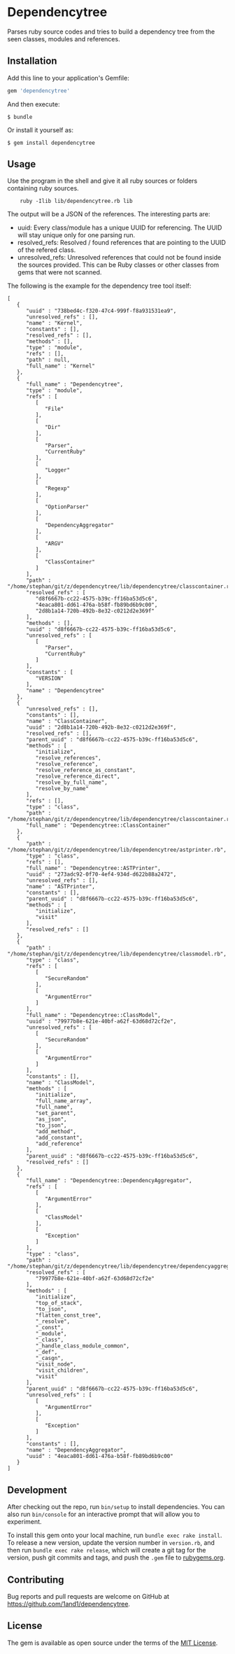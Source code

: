 # Dependencytree

Parses ruby source codes and tries to build a dependency tree from the seen classes, modules and references.

## Installation

Add this line to your application's Gemfile:

```ruby
gem 'dependencytree'
```

And then execute:

    $ bundle

Or install it yourself as:

    $ gem install dependencytree

## Usage

Use the program in the shell and give it all ruby sources or folders containing ruby sources.

        ruby -Ilib lib/dependencytree.rb lib

The output will be a JSON of the references. The interesting parts are:
* uuid: Every class/module has a unique UUID for referencing. The UUID will stay unique only for one parsing run.
* resolved_refs: Resolved / found references that are pointing to the UUID of the refered class.
* unresolved_refs: Unresolved references that could not be found inside the sources provided. This can be Ruby classes or other classes from gems that were not scanned.

The following is the example for the dependency tree tool itself:

```
[
   {
      "uuid" : "738bed4c-f320-47c4-999f-f8a931531ea9",
      "unresolved_refs" : [],
      "name" : "Kernel",
      "constants" : [],
      "resolved_refs" : [],
      "methods" : [],
      "type" : "module",
      "refs" : [],
      "path" : null,
      "full_name" : "Kernel"
   },
   {
      "full_name" : "Dependencytree",
      "type" : "module",
      "refs" : [
         [
            "File"
         ],
         [
            "Dir"
         ],
         [
            "Parser",
            "CurrentRuby"
         ],
         [
            "Logger"
         ],
         [
            "Regexp"
         ],
         [
            "OptionParser"
         ],
         [
            "DependencyAggregator"
         ],
         [
            "ARGV"
         ],
         [
            "ClassContainer"
         ]
      ],
      "path" : "/home/stephan/git/z/dependencytree/lib/dependencytree/classcontainer.rb",
      "resolved_refs" : [
         "d8f6667b-cc22-4575-b39c-ff16ba53d5c6",
         "4eaca801-dd61-476a-b58f-fb89bd6b9c00",
         "2d8b1a14-720b-492b-8e32-c0212d2e369f"
      ],
      "methods" : [],
      "uuid" : "d8f6667b-cc22-4575-b39c-ff16ba53d5c6",
      "unresolved_refs" : [
         [
            "Parser",
            "CurrentRuby"
         ]
      ],
      "constants" : [
         "VERSION"
      ],
      "name" : "Dependencytree"
   },
   {
      "unresolved_refs" : [],
      "constants" : [],
      "name" : "ClassContainer",
      "uuid" : "2d8b1a14-720b-492b-8e32-c0212d2e369f",
      "resolved_refs" : [],
      "parent_uuid" : "d8f6667b-cc22-4575-b39c-ff16ba53d5c6",
      "methods" : [
         "initialize",
         "resolve_references",
         "resolve_reference",
         "resolve_reference_as_constant",
         "resolve_reference_direct",
         "resolve_by_full_name",
         "resolve_by_name"
      ],
      "refs" : [],
      "type" : "class",
      "path" : "/home/stephan/git/z/dependencytree/lib/dependencytree/classcontainer.rb",
      "full_name" : "Dependencytree::ClassContainer"
   },
   {
      "path" : "/home/stephan/git/z/dependencytree/lib/dependencytree/astprinter.rb",
      "type" : "class",
      "refs" : [],
      "full_name" : "Dependencytree::ASTPrinter",
      "uuid" : "273adc92-0f70-4ef4-934d-d622b88a2472",
      "unresolved_refs" : [],
      "name" : "ASTPrinter",
      "constants" : [],
      "parent_uuid" : "d8f6667b-cc22-4575-b39c-ff16ba53d5c6",
      "methods" : [
         "initialize",
         "visit"
      ],
      "resolved_refs" : []
   },
   {
      "path" : "/home/stephan/git/z/dependencytree/lib/dependencytree/classmodel.rb",
      "type" : "class",
      "refs" : [
         [
            "SecureRandom"
         ],
         [
            "ArgumentError"
         ]
      ],
      "full_name" : "Dependencytree::ClassModel",
      "uuid" : "79977b8e-621e-40bf-a62f-63d68d72cf2e",
      "unresolved_refs" : [
         [
            "SecureRandom"
         ],
         [
            "ArgumentError"
         ]
      ],
      "constants" : [],
      "name" : "ClassModel",
      "methods" : [
         "initialize",
         "full_name_array",
         "full_name",
         "set_parent",
         "as_json",
         "to_json",
         "add_method",
         "add_constant",
         "add_reference"
      ],
      "parent_uuid" : "d8f6667b-cc22-4575-b39c-ff16ba53d5c6",
      "resolved_refs" : []
   },
   {
      "full_name" : "Dependencytree::DependencyAggregator",
      "refs" : [
         [
            "ArgumentError"
         ],
         [
            "ClassModel"
         ],
         [
            "Exception"
         ]
      ],
      "type" : "class",
      "path" : "/home/stephan/git/z/dependencytree/lib/dependencytree/dependencyaggregator.rb",
      "resolved_refs" : [
         "79977b8e-621e-40bf-a62f-63d68d72cf2e"
      ],
      "methods" : [
         "initialize",
         "top_of_stack",
         "to_json",
         "flatten_const_tree",
         "_resolve",
         "_const",
         "_module",
         "_class",
         "_handle_class_module_common",
         "_def",
         "_casgn",
         "visit_node",
         "visit_children",
         "visit"
      ],
      "parent_uuid" : "d8f6667b-cc22-4575-b39c-ff16ba53d5c6",
      "unresolved_refs" : [
         [
            "ArgumentError"
         ],
         [
            "Exception"
         ]
      ],
      "constants" : [],
      "name" : "DependencyAggregator",
      "uuid" : "4eaca801-dd61-476a-b58f-fb89bd6b9c00"
   }
]
```

## Development

After checking out the repo, run `bin/setup` to install dependencies. You can also run `bin/console` for an interactive prompt that will allow you to experiment.

To install this gem onto your local machine, run `bundle exec rake install`. To release a new version, update the version number in `version.rb`, and then run `bundle exec rake release`, which will create a git tag for the version, push git commits and tags, and push the `.gem` file to [rubygems.org](https://rubygems.org).

## Contributing

Bug reports and pull requests are welcome on GitHub at https://github.com/1and1/dependencytree.

## License

The gem is available as open source under the terms of the [MIT License](http://opensource.org/licenses/MIT).
